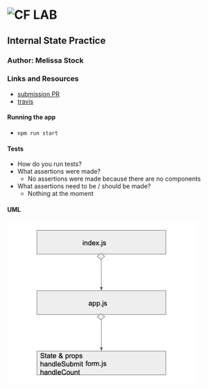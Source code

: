 ![CF](http://i.imgur.com/7v5ASc8.png) LAB
=================================================

## Internal State Practice

### Author: Melissa Stock

### Links and Resources
* [submission PR](https://github.com/401-advancedjs/internal-state-practice/pull/1)
* [travis](https://www.travis-ci.com/401-advancedjs/internal-state-practice)

#### Running the app
* `npm run start`
  
#### Tests
* How do you run tests?
* What assertions were made?
  * No assertions were made because there are no components
* What assertions need to be / should be made?
  * Nothing at the moment

#### UML
![internal state uml](internal-uml.png)